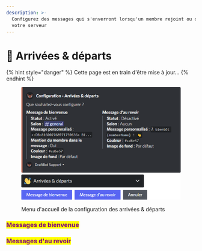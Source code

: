 ```yaml
---
description: >-
  Configurez des messages qui s'enverront lorsqu'un membre rejoint ou quitte
  votre serveur
---
```


# 👋 Arrivées & départs

{% hint style="danger" %}
Cette page est en train d'être mise à jour...
{% endhint %}

<figure><img src="../../.gitbook/assets/Arrivées &#x26; départs.png" alt=""><figcaption><p>Menu d'accueil de la configuration des arrivées &#x26; départs</p></figcaption></figure>

### <mark style="color:purple;">Messages de bienvenue</mark>



### <mark style="color:purple;">Messages d'au revoir</mark>

